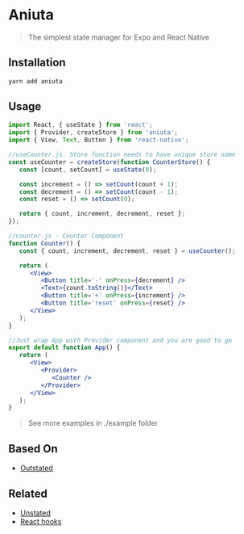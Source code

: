 # Aniuta

> The simplest state manager for Expo and React Native

## Installation

```sh
yarn add aniuta
```

## Usage

```jsx
import React, { useState } from 'react';
import { Provider, createStore } from 'aniuta';
import { View, Text, Button } from 'react-native';

//useCounter.js. Store function needs to have unique store name
const useCounter = createStore(function CounterStore() {
   const [count, setCount] = useState(0);

   const increment = () => setCount(count + 1);
   const decrement = () => setCount(count - 1);
   const reset = () => setCount(0);

   return { count, increment, decrement, reset };
});

//counter.js - Counter Component
function Counter() {
   const { count, increment, decrement, reset } = useCounter();

   return (
      <View>
         <Button title='-' onPress={decrement} />
         <Text>{count.toString()}</Text>
         <Button title='+' onPress={increment} />
         <Button title='reset' onPress={reset} />
      </View>
   );
}

//Just wrap App with Provider component and you are good to go
export default function App() {
   return (
      <View>
         <Provider>
            <Counter />
         </Provider>
      </View>
   );
}
```

> See more examples in ./example folder

## Based On

-  [Outstated](https://github.com/yamalight/outstated)

## Related

-  [Unstated](https://github.com/jamiebuilds/unstated)
-  [React hooks](https://reactjs.org/docs/hooks-intro.html)
